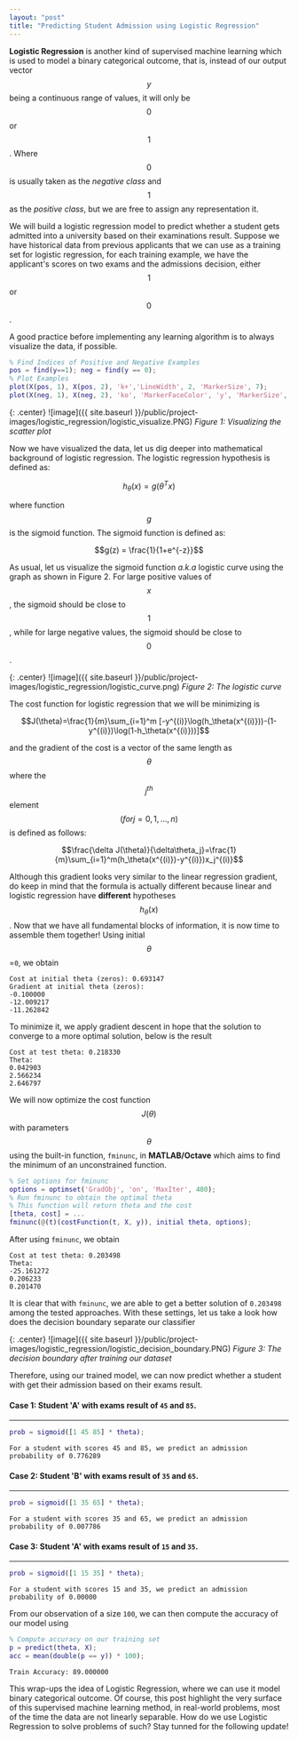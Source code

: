 ```yaml
---
layout: "post"
title: "Predicting Student Admission using Logistic Regression"
---
```


**Logistic Regression** is another kind of supervised machine learning which is used to model a binary categorical outcome, that is, instead of our output vector $$y$$ being a continuous range of values, it will only be $$0$$ or $$1$$. Where $$0$$ is usually taken as the _negative class_ and $$1$$ as the _positive class_, but we are free to assign any representation it.

We will build a logistic regression model to predict whether a student gets admitted into a university based on their examinations result. Suppose we have historical data from previous applicants that we can use as a training set for logistic regression, for each training example, we have the applicant's scores on two exams and the admissions decision, either $$1$$ or $$0$$.

A good practice before implementing any learning algorithm is to always visualize the data, if possible.

```matlab
% Find Indices of Positive and Negative Examples
pos = find(y==1); neg = find(y == 0);
% Plot Examples
plot(X(pos, 1), X(pos, 2), 'k+','LineWidth', 2, 'MarkerSize', 7);
plot(X(neg, 1), X(neg, 2), 'ko', 'MarkerFaceColor', 'y', 'MarkerSize', 7);
```

{: .center}
![image]({{ site.baseurl }}/public/project-images/logistic_regression/logistic_visualize.PNG)
*Figure 1: Visualizing the scatter plot*

Now we have visualized the data, let us dig deeper into mathematical background of logistic regression. The logistic regression hypothesis is defined as:

$$h_\theta(x)=g(\theta^Tx)$$

where function $$g$$ is the sigmoid function. The sigmoid function is defined as:

$$g(z) = \frac{1}{1+e^{-z}}$$

As usual, let us visualize the sigmoid function _a.k.a_ logistic curve using the graph as shown in Figure 2. For large positive values of $$x$$, the sigmoid should be close to $$1$$, while for large negative values, the sigmoid should be close to $$0$$.

{: .center}
![image]({{ site.baseurl }}/public/project-images/logistic_regression/logistic_curve.png)
*Figure 2: The logistic curve*

The cost function for logistic regression that we will be minimizing is

$$J(\theta)=\frac{1}{m}\sum_{i=1}^m [-y^{(i)}\log(h_\theta(x^{(i)}))-(1-y^{(i)})\log(1-h_\theta(x^{(i)}))]$$

and the gradient of the cost is a vector of the same length as $$\theta$$ where the $$j^{th}$$ element $$(for j=0,1,...,n)$$ is defined as follows:

$$\frac{\delta J(\theta)}{\delta\theta_j}=\frac{1}{m}\sum_{i=1}^m(h_\theta(x^{(i)})-y^{(i)})x_j^{(i)}$$

Although this gradient looks very similar to the linear regression gradient, do keep in mind that the formula is actually different because linear and logistic regression have **different** hypotheses $$h_\theta(x)$$. Now that we have all fundamental blocks of information, it is now time to assemble them together! Using initial $$\theta$$=`0`, we obtain

```
Cost at initial theta (zeros): 0.693147
Gradient at initial theta (zeros):
-0.100000 
-12.009217
-11.262842
```
To minimize it, we apply gradient descent in hope that the solution to converge to a more optimal solution, below is the result

```
Cost at test theta: 0.218330
Theta:
0.042903
2.566234
2.646797
```

We will now optimize the cost function $$J(\theta)$$ with parameters $$\theta$$ using the built-in function, `fminunc`, in **MATLAB/Octave** which aims to find the minimum of an unconstrained function.

```matlab
% Set options for fminunc
options = optimset('GradObj', 'on', 'MaxIter', 400);
% Run fminunc to obtain the optimal theta
% This function will return theta and the cost
[theta, cost] = ...
fminunc(@(t)(costFunction(t, X, y)), initial theta, options);
```

After using `fminunc`, we obtain

```
Cost at test theta: 0.203498
Theta:
-25.161272
0.206233
0.201470
```
It is clear that with `fminunc`, we are able to get a better solution of `0.203498` among the tested approaches. With these settings, let us take a look how does the decision boundary separate our classifier

{: .center}
![image]({{ site.baseurl }}/public/project-images/logistic_regression/logistic_decision_boundary.PNG)
*Figure 3: The decision boundary after training our dataset*

Therefore, using our trained model, we can now predict whether a student with get their admission based on their exams result.

#### **Case 1: Student 'A' with exams result of `45` and `85`.**
---

```matlab
prob = sigmoid([1 45 85] * theta);
```
```
For a student with scores 45 and 85, we predict an admission probability of 0.776289
```

#### **Case 2: Student 'B' with exams result of `35` and `65`.**
---

```matlab
prob = sigmoid([1 35 65] * theta);
```
```
For a student with scores 35 and 65, we predict an admission probability of 0.007786
```

#### **Case 3: Student 'A' with exams result of `15` and `35`.**
---

```matlab
prob = sigmoid([1 15 35] * theta);
```
```
For a student with scores 15 and 35, we predict an admission probability of 0.00000
```

From our observation of a size `100`, we can then compute the accuracy of our model using

```matlab
% Compute accuracy on our training set
p = predict(theta, X);
acc = mean(double(p == y)) * 100);
```
```
Train Accuracy: 89.000000
```

This wrap-ups the idea of Logistic Regression, where we can use it model binary categorical outcome. Of course, this post highlight the very surface of this supervised machine learning method, in real-world problems, most of the time the data are not linearly separable. How do we use Logistic Regression to solve problems of such? Stay tunned for the following update!